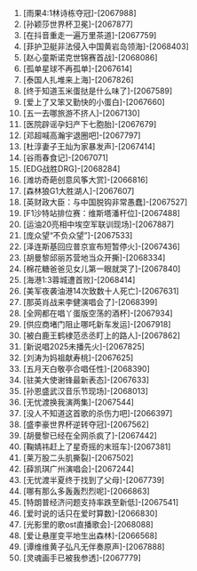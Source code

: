 
1. [雨果4:1林诗栋夺冠]-[2067988]
1. [孙颖莎世界杯卫冕]-[2067877]
1. [在抖音重走一遍万里茶道]-[2067759]
1. [菲护卫艇非法侵入中国黄岩岛领海]-[2068403]
1. [赵心童斯诺克世锦赛首战]-[2068086]
1. [孤单星球不再孤单]-[2067614]
1. [泰国人扎堆来上海]-[2067826]
1. [终于知道玉米蛋挞是什么味了]-[2067589]
1. [爱上了又笨又勤快的小蛋白]-[2067660]
1. [五一去哪旅游不挤人]-[2067130]
1. [医院辟谣孕妇产下七胞胎]-[2067679]
1. [邓超喊高瀚宇退圈吧]-[2067797]
1. [杜淳妻子王灿为家暴发声]-[2067414]
1. [谷雨春食记]-[2067071]
1. [EDG战胜DRG]-[2068284]
1. [潍坊奇葩创意风筝大赏]-[2066816]
1. [森林狼G1大胜湖人]-[2067607]
1. [英财政大臣：与中国脱钩非常愚蠢]-[2067527]
1. [F1沙特站排位赛：维斯塔潘杆位]-[2067488]
1. [运油20亮相中埃空军联训现场]-[2067887]
1. [庞众望“不负众望”]-[2067533]
1. [泽连斯基回应普京宣布短暂停火]-[2067436]
1. [胡曼黎邱丽苏营地当众开撕]-[2068334]
1. [棉花糖爸爸见女儿第一眼就哭了]-[2067840]
1. [海港1:3蓉城遭首败]-[2068414]
1. [美军夜袭油港14次致数十人死亡]-[2067631]
1. [那英肖战来李健演唱会了]-[2068399]
1. [全网都在唱丫蛋版空荡的酒杯]-[2067934]
1. [供应商堵门阻止哪吒新车发运]-[2067918]
1. [被白鹿王鹤棣范丞丞盯上的路人]-[2067862]
1. [新说唱2025未播先火]-[2067825]
1. [刘涛为妈祖献寿桃]-[2067625]
1. [五月天白敬亭合唱任性]-[2068390]
1. [驻美大使谢锋最新表态]-[2067633]
1. [孙恩盛武汉音乐节现场]-[2068013]
1. [无忧渡换我演两集]-[2067544]
1. [没人不知道这首歌的杀伤力吧]-[2066397]
1. [盛李豪世界杯逆转夺冠]-[2067562]
1. [胡曼黎已经在全网杀疯了]-[2067442]
1. [鞠婧祎赶上了星奇摇的末班车]-[2067381]
1. [莱万股二头肌撕裂]-[2067502]
1. [薛凯琪广州演唱会]-[2067244]
1. [无忧渡半夏终于找到了父母]-[2067739]
1. [哪有那么多轰轰烈烈呢]-[2066863]
1. [特朗普经济问题支持率跌至新低]-[2067541]
1. [爱时说的话只在爱时算数]-[2066830]
1. [光影里的歌ost直播歌会]-[2068088]
1. [爱让悬崖变平地生出森林]-[2066568]
1. [谭维维黄子弘凡无伴奏原声]-[2067888]
1. [灵魂画手已被我参透]-[2067779]